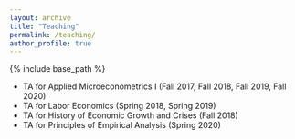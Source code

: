 ```yaml
---
layout: archive
title: "Teaching"
permalink: /teaching/
author_profile: true
---
```


{% include base_path %}

* TA for Applied Microeconometrics I (Fall 2017, Fall 2018, Fall 2019, Fall 2020)
* TA for Labor Economics (Spring 2018, Spring 2019)
* TA for History of Economic Growth and Crises (Fall 2018)
* TA for Principles of Empirical Analysis (Spring 2020)
